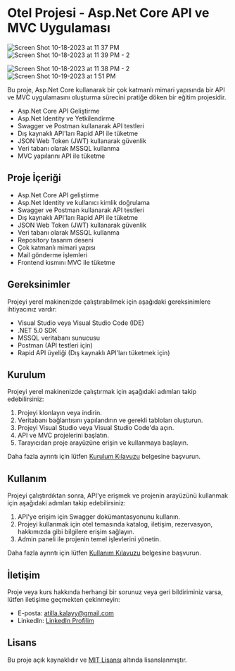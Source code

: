 # Otel Projesi - Asp.Net Core API ve MVC Uygulaması

![Screen Shot 10-18-2023 at 11 37 PM](https://github.com/atillakalay/testtttt/assets/63123956/37221d8c-58cd-4493-a7fe-d193dad7935f)
![Screen Shot 10-18-2023 at 11 39 PM - 2](https://github.com/atillakalay/HotelierProject/assets/63123956/6ee23213-a51b-48ac-ba2b-f9f23b2bcfe0)

![Screen Shot 10-18-2023 at 11 38 PM - 2](https://github.com/atillakalay/HotelierProject/assets/63123956/e1b0c2fd-2736-4b28-b252-80061b4b3694)
![Screen Shot 10-19-2023 at 1 51 PM](https://github.com/atillakalay/HotelierProject/assets/63123956/95c7cd72-81e3-4589-8d37-74fc4e6b2e6a)



Bu proje, Asp.Net Core kullanarak bir çok katmanlı mimari yapısında bir API ve MVC uygulamasını oluşturma sürecini pratiğe döken bir eğitim projesidir.

- Asp.Net Core API Geliştirme
- Asp.Net Identity ve Yetkilendirme
- Swagger ve Postman kullanarak API testleri
- Dış kaynaklı API'ları Rapid API ile tüketme
- JSON Web Token (JWT) kullanarak güvenlik
- Veri tabanı olarak MSSQL kullanma
- MVC yapılarını API ile tüketme

## Proje İçeriği

- Asp.Net Core API geliştirme
- Asp.Net Identity ve kullanıcı kimlik doğrulama
- Swagger ve Postman kullanarak API testleri
- Dış kaynaklı API'ları Rapid API ile tüketme
- JSON Web Token (JWT) kullanarak güvenlik
- Veri tabanı olarak MSSQL kullanma
- Repository tasarım deseni
- Çok katmanlı mimari yapısı
- Mail gönderme işlemleri
- Frontend kısmını MVC ile tüketme

## Gereksinimler

Projeyi yerel makinenizde çalıştırabilmek için aşağıdaki gereksinimlere ihtiyacınız vardır:

- Visual Studio veya Visual Studio Code (IDE)
- .NET 5.0 SDK
- MSSQL veritabanı sunucusu
- Postman (API testleri için)
- Rapid API üyeliği (Dış kaynaklı API'ları tüketmek için)

## Kurulum

Projeyi yerel makinenizde çalıştırmak için aşağıdaki adımları takip edebilirsiniz:

1. Projeyi klonlayın veya indirin.
2. Veritabanı bağlantısını yapılandırın ve gerekli tabloları oluşturun.
3. Projeyi Visual Studio veya Visual Studio Code'da açın.
4. API ve MVC projelerini başlatın.
5. Tarayıcıdan proje arayüzüne erişin ve kullanmaya başlayın.

Daha fazla ayrıntı için lütfen [Kurulum Kılavuzu](/docs/installation.md) belgesine başvurun.

## Kullanım

Projeyi çalıştırdıktan sonra, API'ye erişmek ve projenin arayüzünü kullanmak için aşağıdaki adımları takip edebilirsiniz:

1. API'ye erişim için Swagger dokümantasyonunu kullanın.
2. Projeyi kullanmak için otel temasında katalog, iletişim, rezervasyon, hakkımızda gibi bilgilere erişim sağlayın.
3. Admin paneli ile projenin temel işlevlerini yönetin.

Daha fazla ayrıntı için lütfen [Kullanım Kılavuzu](/docs/usage.md) belgesine başvurun.

## İletişim

Proje veya kurs hakkında herhangi bir sorunuz veya geri bildiriminiz varsa, lütfen iletişime geçmekten çekinmeyin:

- E-posta: [atilla.kalayy@gmail.com](atilla.kalayy@gmail.com)
- LinkedIn: [LinkedIn Profilim]([https://www.linkedin.com/in/ornekad/](https://www.linkedin.com/in/atilla-kalay-0a6274163/))

## Lisans

Bu proje açık kaynaklıdır ve [MIT Lisansı](/LICENSE) altında lisanslanmıştır.
